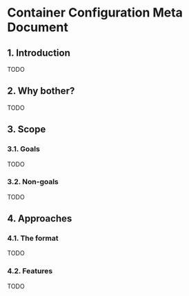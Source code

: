 # Container Configuration Meta Document

## 1. Introduction

TODO

## 2. Why bother?

TODO

## 3. Scope

### 3.1. Goals

TODO

### 3.2. Non-goals

TODO

## 4. Approaches

### 4.1. The format

TODO

### 4.2. Features

TODO
